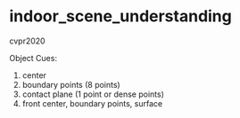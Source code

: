 # indoor_scene_understanding
cvpr2020

Object Cues:
1. center
2. boundary points (8 points)
3. contact plane (1 point or dense points)
4. front center, boundary points, surface

